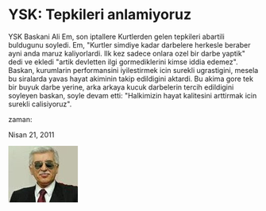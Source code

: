 # YSK: Tepkileri anlamiyoruz
YSK Baskani Ali Em, son iptallere Kurtlerden gelen tepkileri abartili  buldugunu soyledi. Em,  "Kurtler simdiye kadar darbelere herkesle beraber  ayni anda maruz kaliyorlardi. Ilk kez sadece onlara ozel bir darbe  yaptik" dedi ve ekledi "artik devletten ilgi gormediklerini kimse iddia edemez". Baskan, kurumlarin performansini iyilestirmek  icin surekli ugrastigini, mesela bu siralarda yavas hayat akiminin takip edildigini aktardi. Bu akima gore tek bir buyuk darbe  yerine, arka arkaya kucuk darbelerin tercih edildigini soyleyen baskan, soyle devam etti: "Halkimizin hayat kalitesini  arttirmak icin surekli calisiyoruz".







zaman:

Nisan 21, 2011










![](ysk.jpeg)
